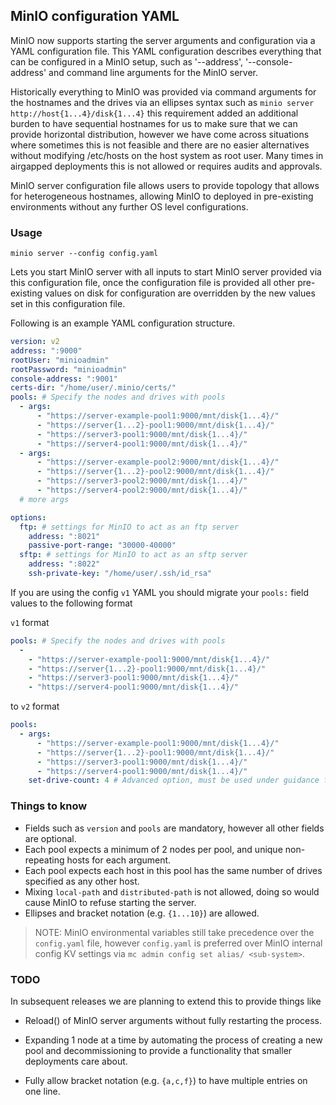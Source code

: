 ## MinIO configuration YAML

MinIO now supports starting the server arguments and configuration via a YAML configuration file. This YAML configuration describes everything that can be configured in a MinIO setup, such as '--address', '--console-address' and command line arguments for the MinIO server.

Historically everything to MinIO was provided via command arguments for the hostnames and the drives via an ellipses syntax such as `minio server http://host{1...4}/disk{1...4}` this requirement added an additional burden to have sequential hostnames for us to make sure that we can provide horizontal distribution, however we have come across situations where sometimes this is not feasible and there are no easier alternatives without modifying /etc/hosts on the host system as root user.  Many times in airgapped deployments this is not allowed or requires audits and approvals.

MinIO server configuration file allows users to provide topology that allows for heterogeneous hostnames, allowing MinIO to deployed in pre-existing environments without any further OS level configurations.

### Usage

```
minio server --config config.yaml
```

Lets you start MinIO server with all inputs to start MinIO server provided via this configuration file, once the configuration file is provided all other pre-existing values on disk for configuration are overridden by the new values set in this configuration file.

Following is an example YAML configuration structure.
```yaml
version: v2
address: ":9000"
rootUser: "minioadmin"
rootPassword: "minioadmin"
console-address: ":9001"
certs-dir: "/home/user/.minio/certs/"
pools: # Specify the nodes and drives with pools
  - args:
      - "https://server-example-pool1:9000/mnt/disk{1...4}/"
      - "https://server{1...2}-pool1:9000/mnt/disk{1...4}/"
      - "https://server3-pool1:9000/mnt/disk{1...4}/"
      - "https://server4-pool1:9000/mnt/disk{1...4}/"
  - args:
      - "https://server-example-pool2:9000/mnt/disk{1...4}/"
      - "https://server{1...2}-pool2:9000/mnt/disk{1...4}/"
      - "https://server3-pool2:9000/mnt/disk{1...4}/"
      - "https://server4-pool2:9000/mnt/disk{1...4}/"
  # more args

options:
  ftp: # settings for MinIO to act as an ftp server
    address: ":8021"
    passive-port-range: "30000-40000"
  sftp: # settings for MinIO to act as an sftp server
    address: ":8022"
    ssh-private-key: "/home/user/.ssh/id_rsa"
```

If you are using the config `v1` YAML you should migrate your `pools:` field values to the following format

`v1` format
```yaml
pools: # Specify the nodes and drives with pools
  -
    - "https://server-example-pool1:9000/mnt/disk{1...4}/"
    - "https://server{1...2}-pool1:9000/mnt/disk{1...4}/"
    - "https://server3-pool1:9000/mnt/disk{1...4}/"
    - "https://server4-pool1:9000/mnt/disk{1...4}/"
```

to `v2` format

```yaml
pools:
  - args:
      - "https://server-example-pool1:9000/mnt/disk{1...4}/"
      - "https://server{1...2}-pool1:9000/mnt/disk{1...4}/"
      - "https://server3-pool1:9000/mnt/disk{1...4}/"
      - "https://server4-pool1:9000/mnt/disk{1...4}/"
    set-drive-count: 4 # Advanced option, must be used under guidance from MinIO team.
```

### Things to know

- Fields such as `version` and `pools` are mandatory, however all other fields are optional.
- Each pool expects a minimum of 2 nodes per pool, and unique non-repeating hosts for each argument.
- Each pool expects each host in this pool has the same number of drives specified as any other host.
- Mixing `local-path` and `distributed-path` is not allowed, doing so would cause MinIO to refuse starting the server.
- Ellipses and bracket notation (e.g. `{1...10}`) are allowed.

> NOTE: MinIO environmental variables still take precedence over the `config.yaml` file, however `config.yaml` is preferred over MinIO internal config KV settings via `mc admin config set alias/ <sub-system>`.

### TODO

In subsequent releases we are planning to extend this to provide things like

- Reload() of MinIO server arguments without fully restarting the process.

- Expanding 1 node at a time by automating the process of creating a new pool
  and decommissioning to provide a functionality that smaller deployments
  care about.

- Fully allow bracket notation (e.g. `{a,c,f}`) to have multiple entries on one line.
